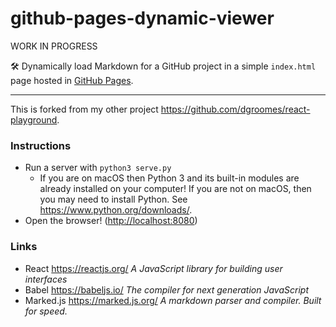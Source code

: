 # github-pages-dynamic-viewer

WORK IN PROGRESS

🛠 Dynamically load Markdown for a GitHub project in a simple `index.html` page hosted in [GitHub Pages](https://pages.github.com/).

---

This is forked from my other project <https://github.com/dgroomes/react-playground>.

### Instructions

* Run a server with `python3 serve.py`
  * If you are on macOS then Python 3 and its built-in modules are already installed on your computer! If you are not on
    macOS, then you may need to install Python. See <https://www.python.org/downloads/>.
* Open the browser! (<http://localhost:8080>)

### Links

* React <https://reactjs.org/> *A JavaScript library for building user interfaces*
* Babel <https://babeljs.io/> *The compiler for next generation JavaScript*
* Marked.js <https://marked.js.org/> *A markdown parser and compiler. Built for speed.*